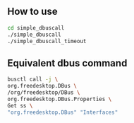 ## How to use
```bash
cd simple_dbuscall
./simple_dbuscall
./simple_dbuscall_timeout
```

## Equivalent dbus command
```bash
busctl call -j \
org.freedesktop.DBus \
/org/freedesktop/DBus \
org.freedesktop.DBus.Properties \
Get ss \
"org.freedesktop.DBus" "Interfaces"
```
